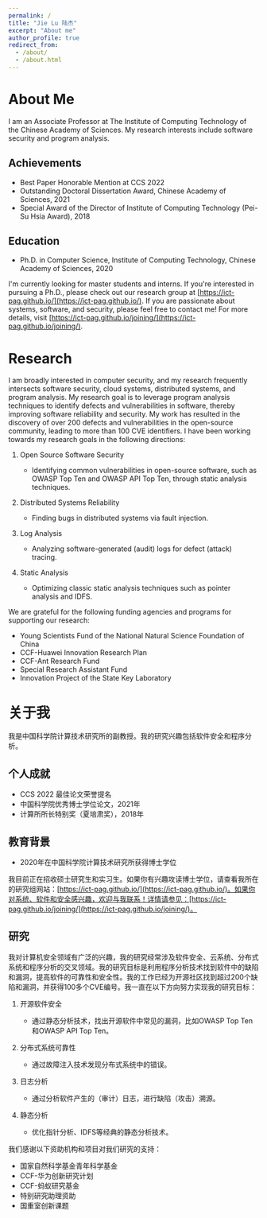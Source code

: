 ```yaml
---
permalink: /
title: "Jie Lu 陆杰"
excerpt: "About me"
author_profile: true
redirect_from: 
  - /about/
  - /about.html
---
```



# About Me

I am an Associate Professor at The Institute of Computing Technology of the Chinese Academy of Sciences. My research interests include software security and program analysis.

## Achievements
- Best Paper Honorable Mention at CCS 2022
- Outstanding Doctoral Dissertation Award, Chinese Academy of Sciences, 2021
- Special Award of the Director of Institute of Computing Technology (Pei-Su Hsia Award), 2018

## Education
- Ph.D. in Computer Science, Institute of Computing Technology, Chinese Academy of Sciences, 2020

I'm currently looking for master students and interns. If you're interested in pursuing a Ph.D., please check out our research group at [https://ict-pag.github.io/](https://ict-pag.github.io/). If you are passionate about systems, software, and security, please feel free to contact me! For more details, visit [https://ict-pag.github.io/joining/](https://ict-pag.github.io/joining/).

# Research

I am broadly interested in computer security, and my research frequently intersects software security, cloud systems, distributed systems, and program analysis. My research goal is to leverage program analysis techniques to identify defects and vulnerabilities in software, thereby improving software reliability and security. My work has resulted in the discovery of over 200 defects and vulnerabilities in the open-source community, leading to more than 100 CVE identifiers. I have been working towards my research goals in the following directions:

1. Open Source Software Security
   - Identifying common vulnerabilities in open-source software, such as OWASP Top Ten and OWASP API Top Ten, through static analysis techniques.

2. Distributed Systems Reliability
   - Finding bugs in distributed systems via fault injection.

3. Log Analysis
   - Analyzing software-generated (audit) logs for defect (attack) tracing.

4. Static Analysis
   - Optimizing classic static analysis techniques such as pointer analysis and IDFS.

We are grateful for the following funding agencies and programs for supporting our research:

- Young Scientists Fund of the National Natural Science Foundation of China
- CCF-Huawei Innovation Research Plan
- CCF-Ant Research Fund
- Special Research Assistant Fund
- Innovation Project of the State Key Laboratory

# 关于我

我是中国科学院计算技术研究所的副教授。我的研究兴趣包括软件安全和程序分析。

## 个人成就
- CCS 2022 最佳论文荣誉提名
- 中国科学院优秀博士学位论文，2021年
- 计算所所长特别奖（夏培肃奖），2018年

## 教育背景
- 2020年在中国科学院计算技术研究所获得博士学位

我目前正在招收硕士研究生和实习生。如果你有兴趣攻读博士学位，请查看我所在的研究组网站：[https://ict-pag.github.io/](https://ict-pag.github.io/)。如果你对系统、软件和安全感兴趣，欢迎与我联系！详情请参见：[https://ict-pag.github.io/joining/](https://ict-pag.github.io/joining/)。

## 研究

我对计算机安全领域有广泛的兴趣，我的研究经常涉及软件安全、云系统、分布式系统和程序分析的交叉领域。我的研究目标是利用程序分析技术找到软件中的缺陷和漏洞，提高软件的可靠性和安全性。我的工作已经为开源社区找到超过200个缺陷和漏洞，并获得100多个CVE编号。我一直在以下方向努力实现我的研究目标：

1. 开源软件安全
   - 通过静态分析技术，找出开源软件中常见的漏洞，比如OWASP Top Ten和OWASP API Top Ten。

2. 分布式系统可靠性
   - 通过故障注入技术发现分布式系统中的错误。

3. 日志分析
   - 通过分析软件产生的（审计）日志，进行缺陷（攻击）溯源。

4. 静态分析
   - 优化指针分析、IDFS等经典的静态分析技术。

我们感谢以下资助机构和项目对我们研究的支持：

- 国家自然科学基金青年科学基金
- CCF-华为创新研究计划
- CCF-蚂蚁研究基金
- 特别研究助理资助
- 国重室创新课题